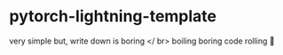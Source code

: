 # pytorch-lightning-template
very simple but, write down is boring </ br>
boiling boring code rolling 🤗
